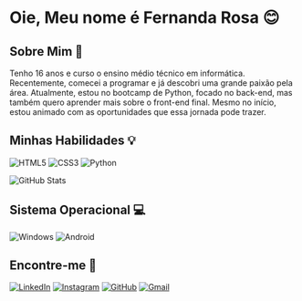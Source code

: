 # Oie, Meu nome é Fernanda Rosa 😊

## Sobre Mim 📓
Tenho 16 anos e curso o ensino médio técnico em informática. Recentemente, comecei a programar e já descobri uma grande paixão pela área. Atualmente, estou no bootcamp de Python, focado no back-end, mas também quero aprender mais sobre o front-end final. Mesmo no início, estou animado com as oportunidades que essa jornada pode trazer.

## Minhas Habilidades 💡
![HTML5](https://img.shields.io/badge/HTML5-9862b5?style=for-the-badge&logo=html5&logoColor=white)
![CSS3](https://img.shields.io/badge/CSS3-9862b5?style=for-the-badge&logo=css3&logoColor=white)
![Python](https://img.shields.io/badge/python-9862b5?style=for-the-badge&logo=python&logoColor=FFF)

![GitHub Stats](https://github-readme-stats.vercel.app/api?username=nandarosacb&theme=transparent&bg_color=9862b5&border_color=FFF&show_icons=true&icon_color=faeba0&title_color=FFF&text_color=FFF)

## Sistema Operacional 💻
![Windows](https://img.shields.io/badge/Windows-9862b5?style=for-the-badge&logo=windows&logoColor=2CA5E0)
![Android](https://img.shields.io/badge/Android-9862b5?style=for-the-badge&logo=android&logoColor=white)

## Encontre-me 📱
[![LinkedIn](https://img.shields.io/badge/LinkedIn-9862b5?style=for-the-badge&logo=linkedin&logoColor=white)](https://www.linkedin.com/in/fernanda-rosa-64150527a/)
[![Instagram](https://img.shields.io/badge/-Instagram-9862b5?style=for-the-badge&logo=instagram&logoColor=white)](https://www.instagram.com/SEUUSERNAME/)
[![GitHub](https://img.shields.io/badge/GitHub-9862b5?style=for-the-badge&logo=github&logoColor=white)](https://github.com/nandarosacb)
[![Gmail](https://img.shields.io/badge/Gmail-9862b5?style=for-the-badge&logo=gmail&logoColor=white)](mailto:fernandacrosa57@gmail.com)
